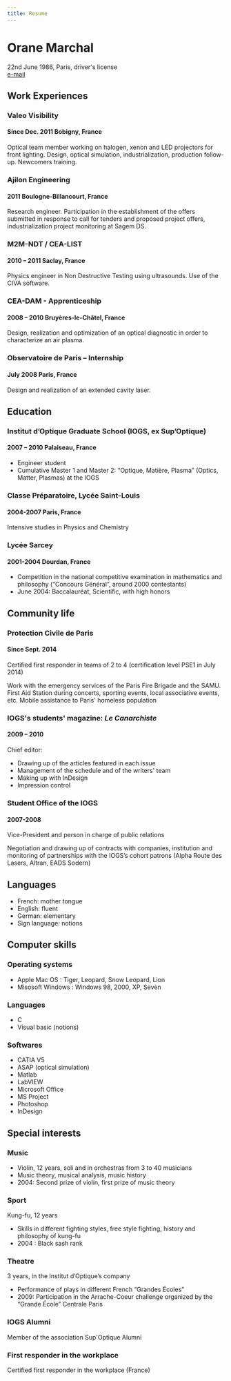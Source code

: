```yaml
---
title: Resume
---
```


# Orane Marchal
22nd June 1986, Paris, driver's license<br>
[e-mail](http://www.google.com/recaptcha/mailhide/d?k=016dT9F32kI81GY_8tWNEQnw==&c=5oUChofw9zY4ShBRnb91YdO5xfxF2p0q1zPcqttNxYA=)

## Work Experiences

### Valeo Visibility
#### Since <span class="fa fa-calendar"></span> Dec. 2011 <span class="fa fa-map-marker"></span> Bobigny, France

Optical team member working on halogen, xenon and LED projectors for front lighting. Design, optical simulation, industrialization, production follow-up. Newcomers training.

### Ajilon Engineering
#### <span class="fa fa-calendar"></span> 2011 <span class="fa fa-map-marker"></span> Boulogne-Billancourt, France

Research engineer. Participation in the establishment of the offers submitted in response to call for tenders and proposed project offers, industrialization project monitoring at Sagem DS.


### M2M-NDT / CEA-LIST
#### <span class="fa fa-calendar"></span> 2010 – 2011 <span class="fa fa-map-marker"></span> Saclay, France

Physics engineer in Non Destructive Testing using ultrasounds. Use of the CIVA software.

### CEA-DAM - Apprenticeship
#### <span class="fa fa-calendar"></span> 2008 – 2010 <span class="fa fa-map-marker"></span> Bruyères-le-Châtel, France

Design, realization and optimization of an optical diagnostic in order to characterize an air plasma.

### Observatoire de Paris – Internship
#### <span class="fa fa-calendar"></span> July 2008 <span class="fa fa-map-marker"></span> Paris, France

Design and realization of an extended cavity laser.

## Education

### Institut d’Optique Graduate School (IOGS, ex Sup’Optique)
#### <span class="fa fa-calendar"></span> 2007 – 2010 <span class="fa fa-map-marker"></span> Palaiseau, France

 * Engineer student
 * Cumulative Master 1 and Master 2: “Optique, Matière, Plasma” (Optics, Matter, Plasmas) at the IOGS

### Classe Préparatoire, Lycée Saint-Louis
#### <span class="fa fa-calendar"></span> 2004-2007 <span class="fa fa-map-marker"></span> Paris, France

Intensive studies in Physics and Chemistry

### Lycée Sarcey
#### <span class="fa fa-calendar"></span> 2001-2004 <span class="fa fa-map-marker"></span> Dourdan, France

 * Competition in the national competitive examination in mathematics and philosophy (“Concours Général”, around 2000 contestants)
 * June 2004: Baccalauréat, Scientific, with high honors

## Community life

### Protection Civile de Paris
#### Since Sept. 2014 

Certified first responder in teams of 2 to 4 (certification level PSE1 in July 2014) 

Work with the emergency services of the Paris Fire Brigade and the SAMU. First Aid Station during concerts, sporting events, local associative events, etc. Mobile assistance to Paris' homeless population

### IOGS's students' magazine: *Le Canarchiste*
#### <span class="fa fa-calendar"></span> 2009 – 2010

Chief editor:

* Drawing up of the articles featured in each issue
* Management of the schedule and of the writers' team
* Making up with InDesign
* Impression control

### Student Office of the IOGS
#### <span class="fa fa-calendar"></span> 2007-2008

Vice-President and person in charge of public relations

Negotiation and drawing up of contracts with companies, institution and monitoring of partnerships with the IOGS’s cohort patrons (Alpha Route des Lasers, Altran, EADS Sodern)

## Languages

* French: mother tongue
* English: fluent
* German: elementary
* Sign language: notions

## Computer skills

### Operating systems

* Apple Mac OS : Tiger, Leopard, Snow Leopard, Lion
* Misosoft Windows : Windows 98, 2000, XP, Seven

### Languages

* C
* Visual basic (notions)

### Softwares

* CATIA V5
* ASAP (optical simulation)
* Matlab
* LabVIEW
* Microsoft Office
* MS Project
* Photoshop
* InDesign

## Special interests

### Music

* Violin, 12 years, soli and in orchestras from 3 to 40 musicians
* Music theory, musical analysis, music history
* 2004: Second prize of violin, first prize of music theory

### Sport

Kung-fu, 12 years

* Skills in different fighting styles, free style fighting, history and philosophy of kung-fu
* 2004 : Black sash rank

### Theatre

3 years, in the Institut d’Optique’s company

* Performance of plays in different French “Grandes Écoles”
* 2009: Participation in the Arrache-Coeur challenge organized by the “Grande École” Centrale Paris

### IOGS Alumni

Member of the association Sup'Optique Alumni

### First responder in the workplace

Certified first responder in the workplace (France)
